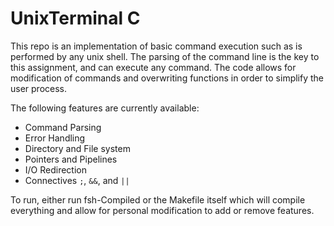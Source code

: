# UnixTerminal C

This repo is an implementation of basic command execution such as is performed by any unix shell. The parsing of the command line is the key to this assignment, and can execute any command. The code allows for modification of commands and overwriting functions in order to simplify the user process.

The following features are currently available:

* Command Parsing
* Error Handling
* Directory and File system
* Pointers and Pipelines
* I/O Redirection
* Connectives `;`, `&&`, and `||`

To run, either run fsh-Compiled or the Makefile itself which will compile everything and allow for personal modification to add or remove features.
